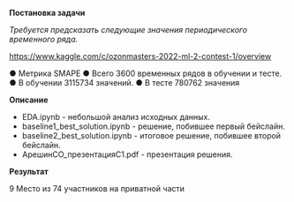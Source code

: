**Постановка задачи**

*Требуется предсказать следующие значения периодического временного ряда.*

https://www.kaggle.com/c/ozonmasters-2022-ml-2-contest-1/overview

● Метрика SMAPE
● Всего 3600 временных рядов в обучении и тесте.
● В обучении 3115734 значений.
● В тесте 780762 значения

**Описание**

* EDA.ipynb - небольшой анализ исходных данных.
* baseline1_best_solution.ipynb - решение, побившее первый бейслайн.
* baseline2_best_solution.ipynb - итоговое решение, побившее второй бейслайн.
* АрешинСО_презентацияС1.pdf - презентация решения.

**Результат**

9 Место из 74 участников на приватной части
